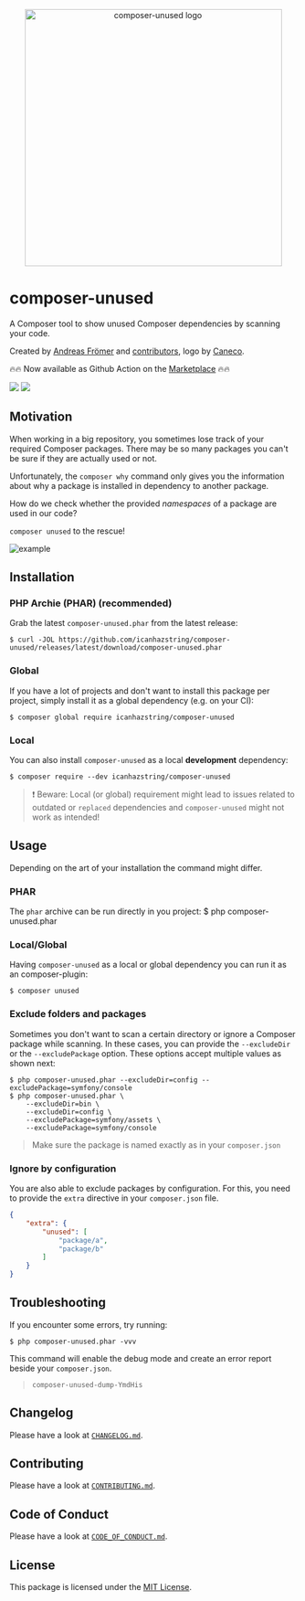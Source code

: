 <p align="center">
    <img src="https://raw.githubusercontent.com/icanhazstring/composer-unused/master/art/logo.png" width="450" alt="composer-unused logo">
</p>

# composer-unused
A Composer tool to show unused Composer dependencies by scanning your code. 

Created by [Andreas Frömer](https://twitter.com/icanhazstring) and [contributors](https://github.com/icanhazstring/composer-unused/graphs/contributors), logo by [Caneco](https://twitter.com/caneco).

:fire::fire: Now available as Github Action on the [Marketplace](https://github.com/marketplace/actions/composer-unused) :fire::fire:

[![](https://img.shields.io/travis/icanhazstring/composer-unused.svg?style=flat-square)](https://travis-ci.org/icanhazstring/composer-unused)
[![](https://img.shields.io/github/tag-date/icanhazstring/composer-unused.svg?label=version&style=flat-square)](https://github.com/icanhazstring/composer-unused/releases/latest)

## Motivation

When working in a big repository, you sometimes lose track of your required Composer
packages. There may be so many packages you can't be sure if they are actually used or not.

Unfortunately, the `composer why` command only gives you the information about why
a package is installed in dependency to another package.

How do we check whether the provided *namespaces* of a package are used in our code?

`composer unused` to the rescue!

![example](https://i.imgur.com/aTLwpgL.gif)

## Installation

### PHP Archie (PHAR) (recommended)
Grab the latest `composer-unused.phar` from the latest release:

    $ curl -JOL https://github.com/icanhazstring/composer-unused/releases/latest/download/composer-unused.phar

### Global
If you have a lot of projects and don't want to install this package per project, simply install it
as a global dependency (e.g. on your CI):

    $ composer global require icanhazstring/composer-unused

### Local
You can also install `composer-unused` as a local __development__ dependency:

    $ composer require --dev icanhazstring/composer-unused

> :exclamation: Beware: Local (or global) requirement might lead to issues related to outdated or `replaced` dependencies and
> `composer-unused` might not work as intended!

## Usage
Depending on the art of your installation the command might differ.

### PHAR
The `phar` archive can be run directly in you project:
    $ php composer-unused.phar

### Local/Global
Having `composer-unused` as a local or global dependency you can run it as an composer-plugin:

    $ composer unused


### Exclude folders and packages
Sometimes you don't want to scan a certain directory or ignore a Composer package while scanning.
In these cases, you can provide the `--excludeDir` or the `--excludePackage` option.
These options accept multiple values as shown next:

    $ php composer-unused.phar --excludeDir=config --excludePackage=symfony/console
    $ php composer-unused.phar \
        --excludeDir=bin \
        --excludeDir=config \
        --excludePackage=symfony/assets \
        --excludePackage=symfony/console

> Make sure the package is named exactly as in your `composer.json`

### Ignore by configuration
You are also able to exclude packages by configuration. For this, you need to provide the `extra`
directive in your `composer.json` file.

```json
{
    "extra": {
        "unused": [
            "package/a",
            "package/b"
        ]
    }
}
```

## Troubleshooting
If you encounter some errors, try running:

    $ php composer-unused.phar -vvv


This command will enable the debug mode and create an error report beside your `composer.json`.
> `composer-unused-dump-YmdHis`

## Changelog

Please have a look at [`CHANGELOG.md`](CHANGELOG.md).

## Contributing

Please have a look at [`CONTRIBUTING.md`](CONTRIBUTING.md).

## Code of Conduct

Please have a look at [`CODE_OF_CONDUCT.md`](CODE_OF_CONDUCT.md).

## License

This package is licensed under the [MIT License](LICENSE).

